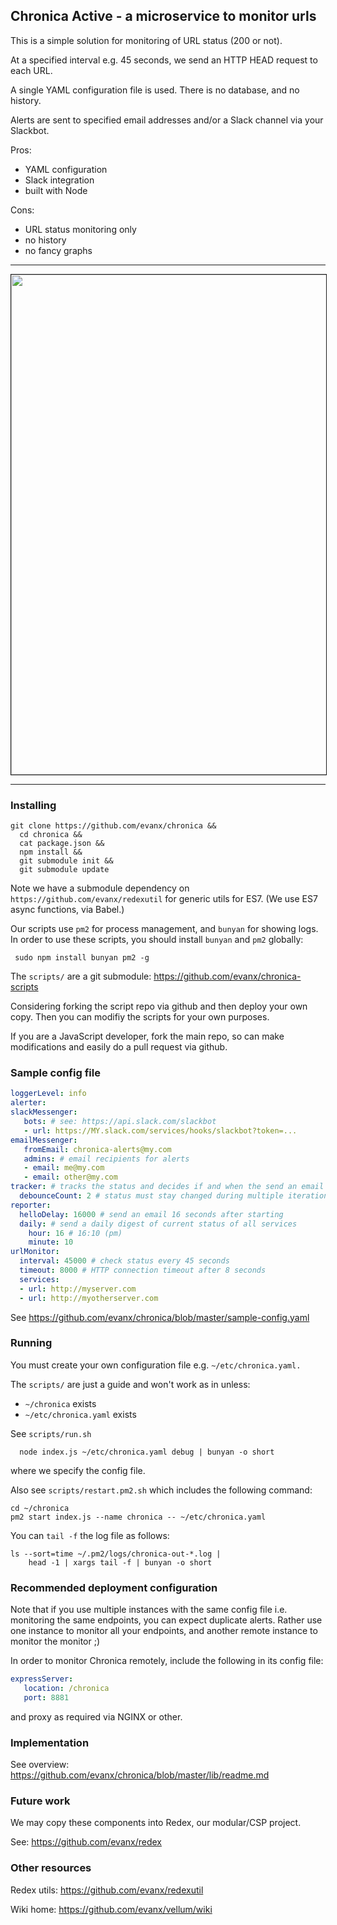 
## Chronica Active - a microservice to monitor urls

This is a simple solution for monitoring of URL status (200 or not).

At a specified interval e.g. 45 seconds, we send an HTTP HEAD request to each URL.

A single YAML configuration file is used. There is no database, and no history.

Alerts are sent to specified email addresses and/or a Slack channel via your Slackbot.

Pros:
- YAML configuration
- Slack integration
- built with Node

Cons:
- URL status monitoring only
- no history
- no fancy graphs

---
<img src="http://evanx.github.io/images/chronica/chronica-slack.png" width="800" border="1"/>

---

### Installing

```shell
git clone https://github.com/evanx/chronica &&
  cd chronica &&
  cat package.json &&
  npm install &&
  git submodule init &&
  git submodule update
```
Note we have a submodule dependency on `https://github.com/evanx/redexutil` for generic utils for ES7. (We use ES7 async functions, via Babel.)

Our scripts use `pm2` for process management, and `bunyan` for showing logs.
In order to use these scripts, you should install `bunyan` and `pm2` globally:
```shell
 sudo npm install bunyan pm2 -g
```

The `scripts/` are a git submodule: https://github.com/evanx/chronica-scripts

Considering forking the script repo via github and then deploy your own copy. Then you can modifiy the scripts for your own purposes.

If you are a JavaScript developer, fork the main repo, so can make modifications and easily do a pull request via github.

### Sample config file

```yaml
loggerLevel: info
alerter:
slackMessenger:
   bots: # see: https://api.slack.com/slackbot
   - url: https://MY.slack.com/services/hooks/slackbot?token=...
emailMessenger:
   fromEmail: chronica-alerts@my.com
   admins: # email recipients for alerts
   - email: me@my.com
   - email: other@my.com
tracker: # tracks the status and decides if and when the send an email alert
  debounceCount: 2 # status must stay changed during multiple iterations before alert
reporter:
  helloDelay: 16000 # send an email 16 seconds after starting
  daily: # send a daily digest of current status of all services
    hour: 16 # 16:10 (pm)
    minute: 10
urlMonitor:
  interval: 45000 # check status every 45 seconds
  timeout: 8000 # HTTP connection timeout after 8 seconds
  services:
  - url: http://myserver.com
  - url: http://myotherserver.com
```

See https://github.com/evanx/chronica/blob/master/sample-config.yaml


### Running

You must create your own configuration file e.g. `~/etc/chronica.yaml.`

The `scripts/` are just a guide and won't work as in unless:
- `~/chronica` exists
- `~/etc/chronica.yaml` exists

See `scripts/run.sh`
```shell
  node index.js ~/etc/chronica.yaml debug | bunyan -o short
```
where we specify the config file.

Also see `scripts/restart.pm2.sh` which includes the following command:
```shell
cd ~/chronica
pm2 start index.js --name chronica -- ~/etc/chronica.yaml
```

You can `tail -f` the log file as follows:
```shell
ls --sort=time ~/.pm2/logs/chronica-out-*.log |
    head -1 | xargs tail -f | bunyan -o short
```

### Recommended deployment configuration

Note that if you use multiple instances with the same config file i.e. monitoring the same endpoints, you can expect duplicate alerts. Rather use one instance to monitor all your endpoints, and another remote instance to monitor the monitor ;)

In order to monitor Chronica remotely, include the following in its config file:
```yaml
expressServer:
   location: /chronica
   port: 8881
```
and proxy as required via NGINX or other.


### Implementation

See overview: https://github.com/evanx/chronica/blob/master/lib/readme.md


### Future work

We may copy these components into Redex, our modular/CSP project.

See: https://github.com/evanx/redex


### Other resources

Redex utils: https://github.com/evanx/redexutil

Wiki home: https://github.com/evanx/vellum/wiki
